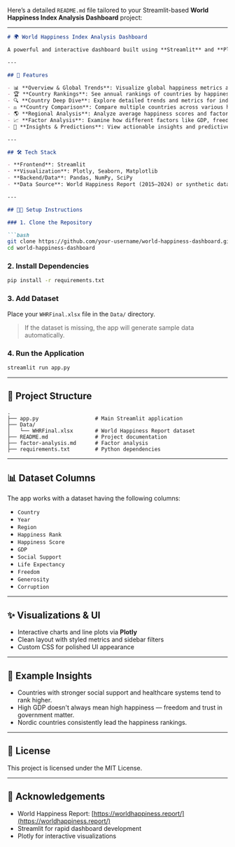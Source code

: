 Here’s a detailed `README.md` file tailored to your Streamlit-based **World Happiness Index Analysis Dashboard** project:

---

````markdown
# 🌍 World Happiness Index Analysis Dashboard

A powerful and interactive dashboard built using **Streamlit** and **Plotly** to analyze the **World Happiness Report** over the years. The app enables users to explore global trends, compare countries and regions, and understand the key factors contributing to happiness across the world.

---

## 📌 Features

- 📊 **Overview & Global Trends**: Visualize global happiness metrics and their evolution over time.
- 🏆 **Country Rankings**: See annual rankings of countries by happiness score.
- 🔍 **Country Deep Dive**: Explore detailed trends and metrics for individual countries.
- ⚖️ **Country Comparison**: Compare multiple countries across various happiness factors.
- 🌎 **Regional Analysis**: Analyze average happiness scores and factor contributions by region.
- 📈 **Factor Analysis**: Examine how different factors like GDP, freedom, and corruption correlate with happiness.
- 🔮 **Insights & Predictions**: View actionable insights and predictive trends from data.

---

## 🛠️ Tech Stack

- **Frontend**: Streamlit
- **Visualization**: Plotly, Seaborn, Matplotlib
- **Backend/Data**: Pandas, NumPy, SciPy
- **Data Source**: World Happiness Report (2015–2024) or synthetic data when not available

---

## 🧑‍💻 Setup Instructions

### 1. Clone the Repository

```bash
git clone https://github.com/your-username/world-happiness-dashboard.git
cd world-happiness-dashboard
````

### 2. Install Dependencies

```bash
pip install -r requirements.txt
```

### 3. Add Dataset

Place your `WHRFinal.xlsx` file in the `Data/` directory.

> If the dataset is missing, the app will generate sample data automatically.

### 4. Run the Application

```bash
streamlit run app.py
```

---

## 📁 Project Structure

```
.
├── app.py                  # Main Streamlit application
├── Data/
│   └── WHRFinal.xlsx       # World Happiness Report dataset
├── README.md               # Project documentation
├── factor-analysis.md      # Factor analysis
├── requirements.txt        # Python dependencies
```

---

## 📊 Dataset Columns

The app works with a dataset having the following columns:

* `Country`
* `Year`
* `Region`
* `Happiness Rank`
* `Happiness Score`
* `GDP`
* `Social Support`
* `Life Expectancy`
* `Freedom`
* `Generosity`
* `Corruption`

---

## ✨ Visualizations & UI

* Interactive charts and line plots via **Plotly**
* Clean layout with styled metrics and sidebar filters
* Custom CSS for polished UI appearance

---

## 📎 Example Insights

* Countries with stronger social support and healthcare systems tend to rank higher.
* High GDP doesn't always mean high happiness — freedom and trust in government matter.
* Nordic countries consistently lead the happiness rankings.

---

## 📃 License

This project is licensed under the MIT License.

---

## 🙌 Acknowledgements

* World Happiness Report: [https://worldhappiness.report/](https://worldhappiness.report/)
* Streamlit for rapid dashboard development
* Plotly for interactive visualizations


